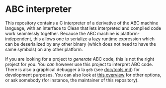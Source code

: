 # ABC interpreter

This repository contains a C interpreter of a derivative of the ABC machine
language, with an interface to Clean that lets interpreted and compiled code
work seamlessly together. Because the ABC machine is platform-independent, this
allows one to serialize a lazy runtime expression which can be deserialized by
any other binary (which does not need to have the same symbols) on any other
platform.

If you are looking for a project to *generate* ABC code, this is not the right
project for you. You *can* however use this project to interpret ABC code.
There is also a graphical debugger à la `gdb` (see
[doc/tools.md](/doc/tools.md)) for development purposes. You can also look at
[this overview](https://camilstaps.nl/clean.html#abc) for other options, or ask
somebody (for instance, the maintainer of this repository).
